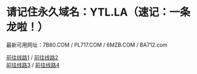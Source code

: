 <h1>请记住永久域名：YTL.LA（速记：一条龙啦！）</h1>

最新可用网址：7B80.COM    /   PL717.COM    /    6MZB.COM    /    BA712.com

<a href="http://7b80.com">前往线路1</a>    /    <a href="http://pl717.com">前往线路2</a> <br />
<a href="http://6mzb.com">前往线路3</a>    /    <a href="http://ba712.com">前往线路4</a>
